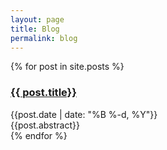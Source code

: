 ```yaml
---
layout: page
title: Blog
permalink: blog
---
```


<div>
  {% for post in site.posts %}
    <div class="py-1">
      <h3><a href="{{site.baseurl}}{{ post.url }}">{{ post.title}}</a></h3>
      <div class="text-sm text-gray-400">{{post.date | date: "%B %-d, %Y"}}</div>
      <div class="text-m text-black">{{post.abstract}}</div>
    </div>
  {% endfor %}
</div>


